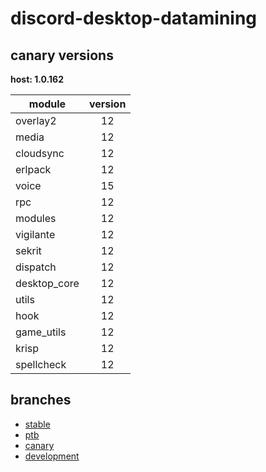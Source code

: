 # discord-desktop-datamining

## canary versions

**host: 1.0.162**

| module | version |
| ------ | :-----: |
| overlay2 | 12 |
| media | 12 |
| cloudsync | 12 |
| erlpack | 12 |
| voice | 15 |
| rpc | 12 |
| modules | 12 |
| vigilante | 12 |
| sekrit | 12 |
| dispatch | 12 |
| desktop_core | 12 |
| utils | 12 |
| hook | 12 |
| game_utils | 12 |
| krisp | 12 |
| spellcheck | 12 |

## branches

- [stable](https://github.com/OpenAsar/discord-desktop-datamining/tree/stable)
- [ptb](https://github.com/OpenAsar/discord-desktop-datamining/tree/ptb)
- [canary](https://github.com/OpenAsar/discord-desktop-datamining/tree/canary)
- [development](https://github.com/OpenAsar/discord-desktop-datamining/tree/development)